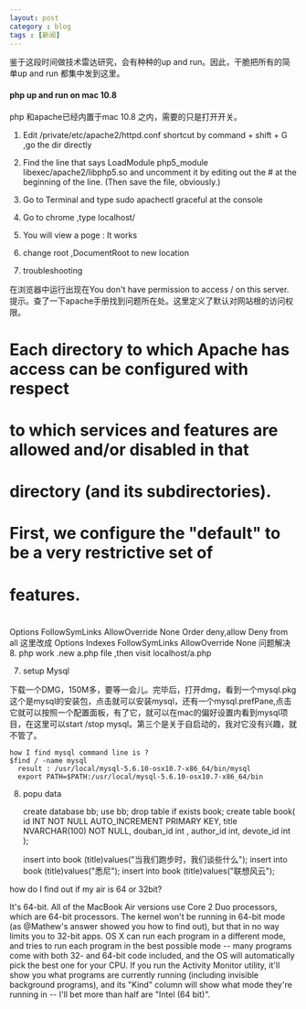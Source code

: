 ```yaml
---
layout: post
category : blog
tags : [新闻]
---
```


鉴于这段时间做技术雷达研究，会有种种的up and run。因此，干脆把所有的简单up and run 都集中发到这里。

#### php up and run on mac 10.8 

php 和apache已经内置于mac 10.8 之内，需要的只是打开开关。

1. Edit /private/etc/apache2/httpd.conf
shortcut by command + shift + G ,go the dir directly 
2. Find the line that says LoadModule php5_module libexec/apache2/libphp5.so and uncomment it by editing out the # at the beginning of the line. (Then save the file, obviously.)
3. Go to Terminal and type sudo apachectl graceful at the console
4. Go to chrome ,type localhost/
5. You will view a poge : It works 
6. change root ,DocumentRoot to new location

7. troubleshooting 

在浏览器中运行出现在You don't have permission to access / on this server.  提示。查了一下apache手册找到问题所在处。这里定义了默认对网站根的访问权限。
# Each directory to which Apache has access can be configured with respect
# to which services and features are allowed and/or disabled in that
# directory (and its subdirectories). 
#
# First, we configure the "default" to be a very restrictive set of 
# features.  
#
<Directory />
    Options FollowSymLinks
    AllowOverride None
    Order deny,allow
    Deny from all 
</Directory>
这里改成
<Directory />
    Options Indexes FollowSymLinks
    AllowOverride None
</Directory>
问题解决
8. php work .new a.php file ,then visit localhost/a.php

<?php
phpinfo();
?>

7. setup Mysql

下载一个DMG，150M多，要等一会儿。完毕后，打开dmg，看到一个mysql.pkg 这个是mysql的安装包，点击就可以安装mysql，还有一个mysql.prefPane,点击它就可以按照一个配置面板，有了它，就可以在mac的偏好设置内看到mysql项目，在这里可以start /stop mysql。第三个是关于自启动的，我对它没有兴趣，就不管了。

	how I find mysql command line is ?
	$find / -name mysql 
	  result : /usr/local/mysql-5.6.10-osx10.7-x86_64/bin/mysql
	  export PATH=$PATH:/usr/local/mysql-5.6.10-osx10.7-x86_64/bin
8. popu data

	create database bb;
	use bb;
	drop table  if exists book;
	create table book(
		 id INT NOT NULL AUTO_INCREMENT PRIMARY KEY,
	     title NVARCHAR(100) NOT NULL,
	     douban_id int ,
	     author_id int,
	     devote_id int
	);

	insert into book (title)values("当我们跑步时，我们谈些什么");
	insert into book (title)values("悉尼");
	insert into book (title)values("联想风云");


how do I find out if my air is 64 or 32bit?


It's 64-bit. All of the MacBook Air versions use Core 2 Duo processors, which are 64-bit processors. The kernel won't be running in 64-bit mode (as @Mathew's answer showed you how to find out), but that in no way limits you to 32-bit apps. OS X can run each program in a different mode, and tries to run each program in the best possible mode -- many programs come with both 32- and 64-bit code included, and the OS will automatically pick the best one for your CPU. If you run the Activity Monitor utility, it'll show you what programs are currently running (including invisible background programs), and its "Kind" column will show what mode they're running in -- I'll bet more than half are "Intel (64 bit)".



